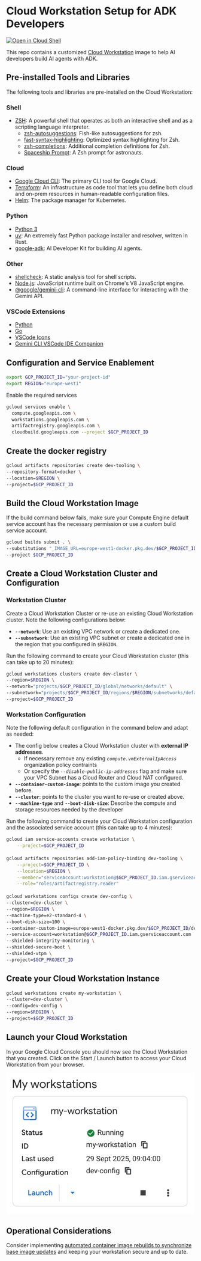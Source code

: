 # Cloud Workstation Setup for ADK Developers

[![Open in Cloud Shell](https://gstatic.com/cloudssh/images/open-btn.png)](https://ssh.cloud.google.com/cloudshell/open?cloudshell_git_repo=https://github.com/danistrebel/adk-dev-workstation&cloudshell_tutorial=README.md)

This repo contains a customized [Cloud Workstation](https://cloud.google.com/workstations) image to help AI developers build AI agents with ADK.

## Pre-installed Tools and Libraries

The following tools and libraries are pre-installed on the Cloud Workstation:

### Shell

- [ZSH](https://www.zsh.org/): A powerful shell that operates as both an interactive shell and as a scripting language interpreter.
  - [zsh-autosuggestions](https://github.com/zsh-users/zsh-autosuggestions): Fish-like autosuggestions for zsh.
  - [fast-syntax-highlighting](https://github.com/zdharma-zmirror/fast-syntax-highlighting): Optimized syntax highlighting for Zsh.
  - [zsh-completions](https://github.com/zsh-users/zsh-completions): Additional completion definitions for Zsh.
  - [Spaceship Prompt](https://spaceship-prompt.sh/): A Zsh prompt for astronauts.

### Cloud

- [Google Cloud CLI](https://cloud.google.com/sdk/gcloud): The primary CLI tool for Google Cloud.
- [Terraform](https://www.terraform.io/): An infrastructure as code tool that lets you define both cloud and on-prem resources in human-readable configuration files.
- [Helm](https://helm.sh/): The package manager for Kubernetes.

### Python

- [Python 3](https://www.python.org/)
- [uv](https://github.com/astral-sh/uv): An extremely fast Python package installer and resolver, written in Rust.
- [google-adk](https://pypi.org/project/google-adk/): AI Developer Kit for building AI agents.

### Other

- [shellcheck](https://www.shellcheck.net/): A static analysis tool for shell scripts.
- [Node.js](https://nodejs.org/): JavaScript runtime built on Chrome's V8 JavaScript engine.
- [@google/gemini-cli](https://www.npmjs.com/package/@google/gemini-cli): A command-line interface for interacting with the Gemini API.

### VSCode Extensions

- [Python](https://open-vsx.org/extension/ms-python/python)
- [Go](https://open-vsx.org/extension/golang/go)
- [VSCode Icons](https://open-vsx.org/extension/vscode-icons-team/vscode-icons)
- [Gemini CLI VSCode IDE Companion](https://open-vsx.org/extension/google/gemini-cli-vscode-ide-companion)

## Configuration and Service Enablement

```sh
export GCP_PROJECT_ID="your-project-id"
export REGION="europe-west1" 
```

Enable the required services 

```sh
gcloud services enable \
  compute.googleapis.com \
  workstations.googleapis.com \
  artifactregistry.googleapis.com \
  cloudbuild.googleapis.com --project $GCP_PROJECT_ID
```

## Create the docker registry

```sh
gcloud artifacts repositories create dev-tooling \
--repository-format=docker \
--location=$REGION \
--project=$GCP_PROJECT_ID
```

## Build the Cloud Workstation Image 

If the build command below fails, make sure your Compute Engine default service account has the necessary permission or use a custom build service account.

```sh
gcloud builds submit . \
--substitutions "_IMAGE_URL=europe-west1-docker.pkg.dev/$GCP_PROJECT_ID/dev-tooling/workstation" \
--project $GCP_PROJECT_ID
```

## Create a Cloud Workstation Cluster and Configuration

### Workstation Cluster

Create a Cloud Workstation Cluster or re-use an existing Cloud Workstation cluster. Note the following configurations below:

* **`--network`**: Use an existing VPC network or create a dedicated one.
* **`--subnetwork`**: Use an existing VPC subnet or create a dedicated one in the region that you configured in `$REGION`.

Run the following command to create your Cloud Workstation cluster (this can take up to 20 minutes):

```sh
gcloud workstations clusters create dev-cluster \
--region=$REGION \
--network="projects/$GCP_PROJECT_ID/global/networks/default" \
--subnetwork="projects/$GCP_PROJECT_ID/regions/$REGION/subnetworks/default" \
--project=$GCP_PROJECT_ID
```

### Workstation Configuration

Note the following default configuration in the command below and adapt as needed:

* The config below creates a Cloud Workstation cluster with **external IP addresses**.
  * If necessary remove any existing *`compute.vmExternalIpAccess`* organization policy contraints
  * Or specify the *`--disable-public-ip-addresses`* flag and make sure your VPC Subnet has a Cloud Router and Cloud NAT configured.
* **`--container-custom-image`**: points to the custom image you created before.
* **`--cluster`**: points to the cluster you want to re-use or created above.
* **`--machine-type`** and **`--boot-disk-size`**: Describe the compute and storage resources needed by the developer

Run the following command to create your Cloud Workstation configuration and the associated service account (this can take up to 4 minutes):

```sh
gcloud iam service-accounts create workstation \
    --project=$GCP_PROJECT_ID

gcloud artifacts repositories add-iam-policy-binding dev-tooling \
    --project=$GCP_PROJECT_ID \
    --location=$REGION \
    --member="serviceAccount:workstation@$GCP_PROJECT_ID.iam.gserviceaccount.com" \
    --role="roles/artifactregistry.reader"

gcloud workstations configs create dev-config \
--cluster=dev-cluster \
--region=$REGION \
--machine-type=e2-standard-4 \
--boot-disk-size=100 \
--container-custom-image=europe-west1-docker.pkg.dev/$GCP_PROJECT_ID/dev-tooling/workstation:latest \
--service-account=workstation@$GCP_PROJECT_ID.iam.gserviceaccount.com
--shielded-integrity-monitoring \
--shielded-secure-boot \
--shielded-vtpm \
--project=$GCP_PROJECT_ID
```

## Create your Cloud Workstation Instance

```sh
gcloud workstations create my-workstation \
--cluster=dev-cluster \
--config=dev-config \
--region=$REGION \
--project=$GCP_PROJECT_ID
```

## Launch your Cloud Workstation

In your Google Cloud Console you should now see the Cloud Workstation that you created. 
Click on the Start / Launch button to access your Cloud Workstation from your browser.

![My Workstation Screenshot](./img/my-workstation.png)

## Operational Considerations

Consider implementing [automated container image rebuilds to synchronize base image updates](https://cloud.google.com/workstations/docs/tutorial-automate-container-image-rebuild) and keeping your workstation secure and up to date.
